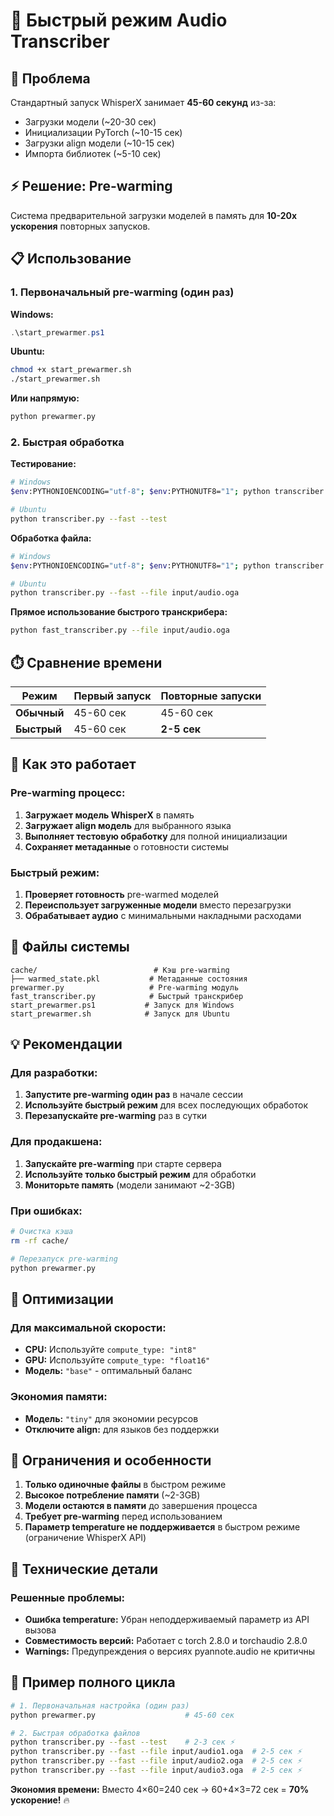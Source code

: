 # 🚀 Быстрый режим Audio Transcriber

## 🎯 Проблема
Стандартный запуск WhisperX занимает **45-60 секунд** из-за:
- Загрузки модели (~20-30 сек)
- Инициализации PyTorch (~10-15 сек)  
- Загрузки align модели (~10-15 сек)
- Импорта библиотек (~5-10 сек)

## ⚡ Решение: Pre-warming
Система предварительной загрузки моделей в память для **10-20x ускорения** повторных запусков.

## 📋 Использование

### 1. Первоначальный pre-warming (один раз)

**Windows:**
```powershell
.\start_prewarmer.ps1
```

**Ubuntu:**
```bash
chmod +x start_prewarmer.sh
./start_prewarmer.sh
```

**Или напрямую:**
```bash
python prewarmer.py
```

### 2. Быстрая обработка

**Тестирование:**
```bash
# Windows
$env:PYTHONIOENCODING="utf-8"; $env:PYTHONUTF8="1"; python transcriber.py --fast --test

# Ubuntu  
python transcriber.py --fast --test
```

**Обработка файла:**
```bash
# Windows
$env:PYTHONIOENCODING="utf-8"; $env:PYTHONUTF8="1"; python transcriber.py --fast --file input\audio.oga

# Ubuntu
python transcriber.py --fast --file input/audio.oga
```

**Прямое использование быстрого транскрибера:**
```bash
python fast_transcriber.py --file input/audio.oga
```

## ⏱️ Сравнение времени

| Режим | Первый запуск | Повторные запуски |
|-------|---------------|-------------------|
| **Обычный** | 45-60 сек | 45-60 сек |
| **Быстрый** | 45-60 сек | **2-5 сек** |

## 🔧 Как это работает

### Pre-warming процесс:
1. **Загружает модель WhisperX** в память
2. **Загружает align модель** для выбранного языка
3. **Выполняет тестовую обработку** для полной инициализации
4. **Сохраняет метаданные** о готовности системы

### Быстрый режим:
1. **Проверяет готовность** pre-warmed моделей
2. **Переиспользует загруженные модели** вместо перезагрузки
3. **Обрабатывает аудио** с минимальными накладными расходами

## 📁 Файлы системы

```
cache/                          # Кэш pre-warming
├── warmed_state.pkl           # Метаданные состояния
prewarmer.py                   # Pre-warming модуль
fast_transcriber.py            # Быстрый транскрибер
start_prewarmer.ps1           # Запуск для Windows
start_prewarmer.sh            # Запуск для Ubuntu
```

## 💡 Рекомендации

### Для разработки:
1. **Запустите pre-warming один раз** в начале сессии
2. **Используйте быстрый режим** для всех последующих обработок
3. **Перезапускайте pre-warming** раз в сутки

### Для продакшена:
1. **Запускайте pre-warming** при старте сервера
2. **Используйте только быстрый режим** для обработки
3. **Мониторьте память** (модели занимают ~2-3GB)

### При ошибках:
```bash
# Очистка кэша
rm -rf cache/

# Перезапуск pre-warming
python prewarmer.py
```

## 🎯 Оптимизации

### Для максимальной скорости:
- **CPU:** Используйте `compute_type: "int8"`
- **GPU:** Используйте `compute_type: "float16"`
- **Модель:** `"base"` - оптимальный баланс

### Экономия памяти:
- **Модель:** `"tiny"` для экономии ресурсов
- **Отключите align:** для языков без поддержки

## 🚨 Ограничения и особенности

1. **Только одиночные файлы** в быстром режиме
2. **Высокое потребление памяти** (~2-3GB)
3. **Модели остаются в памяти** до завершения процесса
4. **Требует pre-warming** перед использованием
5. **Параметр temperature не поддерживается** в быстром режиме (ограничение WhisperX API)

## 🔧 Технические детали

### Решенные проблемы:
- **Ошибка temperature:** Убран неподдерживаемый параметр из API вызова
- **Совместимость версий:** Работает с torch 2.8.0 и torchaudio 2.8.0
- **Warnings:** Предупреждения о версиях pyannote.audio не критичны

## 🎉 Пример полного цикла

```bash
# 1. Первоначальная настройка (один раз)
python prewarmer.py                    # 45-60 сек

# 2. Быстрая обработка файлов
python transcriber.py --fast --test    # 2-3 сек ⚡
python transcriber.py --fast --file input/audio1.oga  # 2-5 сек ⚡
python transcriber.py --fast --file input/audio2.oga  # 2-5 сек ⚡
python transcriber.py --fast --file input/audio3.oga  # 2-5 сек ⚡
```

**Экономия времени:** Вместо 4×60=240 сек → 60+4×3=72 сек = **70% ускорение!** 🔥
